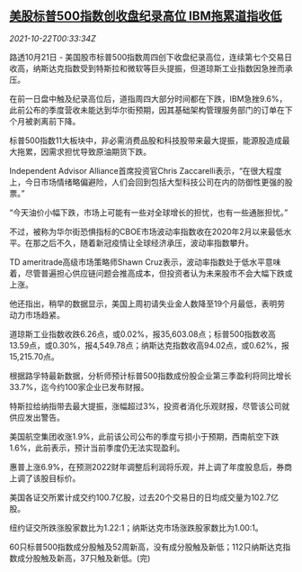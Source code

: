 <!--1634864463000-->
[美股标普500指数创收盘纪录高位 IBM拖累道指收低](https://cn.reuters.com/article/us-stock-market-ibm-1022-idCNKBS2HC01I)
------

<div><i>2021-10-22T00:33:34Z</i></div><p>路透10月21日 - 美国股市标普500指数周四创下收盘纪录高位，连续第七个交易日收高，纳斯达克指数受到特斯拉和微软等巨头提振，但道琼斯工业指数因急挫而承压。</p><p>在前一日盘中触及纪录高位后，道指周四大部分时间都在下跌，IBM急挫9.6%，此前公布的季度营收未能达到华尔街预期，因其基础架构管理服务部门的订单在下个月被剥离前下降。</p><p>标普500指数11大板块中，非必需消费品股和科技股带来最大提振，能源股造成最大拖累，因需求担忧导致原油期货下跌。</p><p>Independent Advisor Alliance首席投资官Chris Zaccarelli表示，“在很大程度上，今日市场情绪略偏避险，人们会回到包括大型科技公司在内的防御性更强的股票。”</p><p>“今天油价小幅下跌，市场上可能有一些对全球增长的担忧，也有一些通胀担忧。”</p><p>不过，被称为华尔街恐惧指标的CBOE市场波动率指数收在2020年2月以来最低水平。在那之后不久，随着新冠疫情让全球经济承压，波动率指数攀升。</p><p>TD ameritrade高级市场策略师Shawn Cruz表示，波动率指数处于低水平意味着，尽管普遍担心供应链问题会推高成本，但投资者认为未来股市不会大幅下跌或上涨。</p><p>他还指出，稍早的数据显示，美国上周初请失业金人数降至19个月最低，表明劳动力市场趋紧。</p><p>道琼斯工业指数收跌6.26点，或0.02%，报35,603.08点；标普500指数收高13.59点，或0.30%，报4,549.78点；纳斯达克指数收高94.02点，或0.62%，报15,215.70点。</p><p>根据路孚特最新数据，分析师预计标普500指数成份股企业第三季盈利将同比增长33.7%，迄今约100家企业已发布财报。</p><p>特斯拉给纳指带去最大提振，涨幅超过3%，投资者消化乐观财报，尽管该公司就供应发出警告。</p><p>美国航空集团收涨1.9%，此前该公司公布的季度亏损小于预期，西南航空下跌1.6%，此前表示，预计当前季度仍无法实现盈利。</p><p>惠普上涨6.9%，在预测2022财年调整后利润将乐观，并上调了年度股息后，券商上调了该股目标价。</p><p>美国各证交所累计成交约100.7亿股，过去20个交易日的日均成交量为102.7亿股。</p><p>纽约证交所跌涨股家数比为1.22:1；纳斯达克市场涨跌股家数比为1.00:1。</p><p>60只标普500指数成分股触及52周新高，没有成分股触及新低；112只纳斯达克指数成分股触及新高，37只触及新低。(完)</p>
